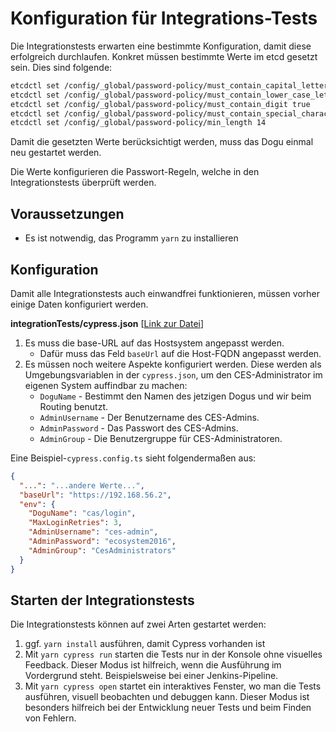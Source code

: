 # Konfiguration für Integrations-Tests

Die Integrationstests erwarten eine bestimmte Konfiguration, damit diese erfolgreich durchlaufen. Konkret müssen
bestimmte Werte im etcd gesetzt sein. Dies sind folgende:

```bash
etcdctl set /config/_global/password-policy/must_contain_capital_letter true
etcdctl set /config/_global/password-policy/must_contain_lower_case_letter true
etcdctl set /config/_global/password-policy/must_contain_digit true
etcdctl set /config/_global/password-policy/must_contain_special_character true
etcdctl set /config/_global/password-policy/min_length 14
```

Damit die gesetzten Werte berücksichtigt werden, muss das Dogu einmal neu gestartet werden.

Die Werte konfigurieren die Passwort-Regeln, welche in den Integrationstests überprüft werden.

## Voraussetzungen

* Es ist notwendig, das Programm `yarn` zu installieren

## Konfiguration

Damit alle Integrationstests auch einwandfrei funktionieren, müssen vorher einige Daten konfiguriert werden.

**integrationTests/cypress.json** [[Link zur Datei](../../integrationTests/cypress.config.ts)]

1) Es muss die base-URL auf das Hostsystem angepasst werden.
   - Dafür muss das Feld `baseUrl` auf die Host-FQDN angepasst werden.
2) Es müssen noch weitere Aspekte konfiguriert werden.
   Diese werden als Umgebungsvariablen in der `cypress.json`, um den CES-Administrator im eigenen System auffindbar zu machen:
   - `DoguName` - Bestimmt den Namen des jetzigen Dogus und wir beim Routing benutzt.
   - `AdminUsername` - Der Benutzername des CES-Admins.
   - `AdminPassword` - Das Passwort des CES-Admins.
   - `AdminGroup` - Die Benutzergruppe für CES-Administratoren.

Eine Beispiel-`cypress.config.ts` sieht folgendermaßen aus:
```json
{
  "...": "...andere Werte...",
  "baseUrl": "https://192.168.56.2",
  "env": {
    "DoguName": "cas/login",
    "MaxLoginRetries": 3,
    "AdminUsername": "ces-admin",
    "AdminPassword": "ecosystem2016",
    "AdminGroup": "CesAdministrators" 
  }
}
```

## Starten der Integrationstests

Die Integrationstests können auf zwei Arten gestartet werden:

1. ggf. `yarn install` ausführen, damit Cypress vorhanden ist
2. Mit `yarn cypress run` starten die Tests nur in der Konsole ohne visuelles Feedback.
   Dieser Modus ist hilfreich, wenn die Ausführung im Vordergrund steht.
   Beispielsweise bei einer Jenkins-Pipeline.
2. Mit `yarn cypress open` startet ein interaktives Fenster, wo man die Tests ausführen, visuell beobachten und debuggen kann.
   Dieser Modus ist besonders hilfreich bei der Entwicklung neuer Tests und beim Finden von Fehlern.
